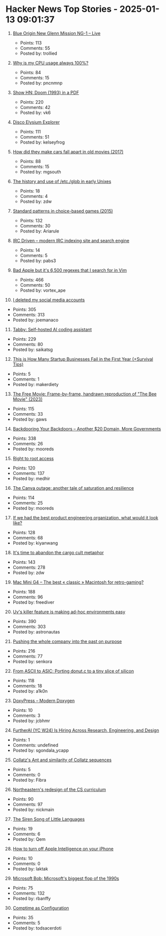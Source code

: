 # Hacker News Top Stories - 2025-01-13 09:01:37

1. [Blue Origin New Glenn Mission NG-1 – Live](https://www.blueorigin.com)
   - Points: 113
   - Comments: 55
   - Posted by: trollied

2. [Why is my CPU usage always 100%?](https://www.downtowndougbrown.com/2024/04/why-is-my-cpu-usage-always-100-upgrading-my-chumby-8-kernel-part-9/)
   - Points: 84
   - Comments: 15
   - Posted by: pncnmnp

3. [Show HN: Doom (1993) in a PDF](https://doompdf.pages.dev/doom.pdf)
   - Points: 220
   - Comments: 42
   - Posted by: vk6

4. [Disco Elysium Explorer](http://134.0.119.41)
   - Points: 111
   - Comments: 51
   - Posted by: kelseyfrog

5. [How did they make cars fall apart in old movies (2017)](https://movies.stackexchange.com/questions/79161/how-did-they-make-cars-fall-apart-in-old-movies)
   - Points: 88
   - Comments: 15
   - Posted by: mgsouth

6. [The history and use of /etc./glob in early Unixes](https://utcc.utoronto.ca/~cks/space/blog/unix/EtcGlobHistory)
   - Points: 18
   - Comments: 4
   - Posted by: zdw

7. [Standard patterns in choice-based games (2015)](https://heterogenoustasks.wordpress.com/2015/01/26/standard-patterns-in-choice-based-games/)
   - Points: 132
   - Comments: 30
   - Posted by: Ariarule

8. [IRC Driven – modern IRC indexing site and search engine](https://www.ircdriven.com/)
   - Points: 14
   - Comments: 5
   - Posted by: pabs3

9. [Bad Apple but it's 6,500 regexes that I search for in Vim](https://eieio.games/blog/bad-apple-with-regex-in-vim/)
   - Points: 466
   - Comments: 50
   - Posted by: vortex_ape

10. [I deleted my social media accounts](https://asylumsquare.com/backstage/2025-01-12/why-i-deleted-my-social-media-accounts)
   - Points: 305
   - Comments: 313
   - Posted by: joemanaco

11. [Tabby: Self-hosted AI coding assistant](https://github.com/TabbyML/tabby)
   - Points: 229
   - Comments: 80
   - Posted by: saikatsg

12. [This is How Many Startup Businesses Fail in the First Year (+Survival Tips)](https://54collective.vc/insight/startup-businesses-fail-in-the-first-year-survival-tips/)
   - Points: 5
   - Comments: 1
   - Posted by: makerdiety

13. [The Free Movie: Frame-by-frame, handrawn reproduction of "The Bee Movie" (2023)](https://thefreemovie.buzz/)
   - Points: 115
   - Comments: 33
   - Posted by: gaws

14. [Backdooring Your Backdoors – Another $20 Domain, More Governments](https://labs.watchtowr.com/more-governments-backdoors-in-your-backdoors/)
   - Points: 338
   - Comments: 26
   - Posted by: mooreds

15. [Right to root access](https://medhir.com/blog/right-to-root-access)
   - Points: 120
   - Comments: 137
   - Posted by: medhir

16. [The Canva outage: another tale of saturation and resilience](https://surfingcomplexity.blog/2024/12/21/the-canva-outage-another-tale-of-saturation-and-resilience/)
   - Points: 114
   - Comments: 25
   - Posted by: mooreds

17. [If we had the best product engineering organization, what would it look like?](https://www.jamesshore.com/v2/blog/2025/the-best-product-engineering-org-in-the-world)
   - Points: 128
   - Comments: 68
   - Posted by: kiyanwang

18. [It's time to abandon the cargo cult metaphor](https://www.righto.com/2025/01/its-time-to-abandon-cargo-cult-metaphor.html)
   - Points: 143
   - Comments: 278
   - Posted by: zdw

19. [Mac Mini G4 – The best « classic » Macintosh for retro-gaming?](https://www.xtof.info/MacMiniG4-the-best-classic-macintosh-for-retrogaming.html)
   - Points: 188
   - Comments: 96
   - Posted by: freediver

20. [Uv's killer feature is making ad-hoc environments easy](https://valatka.dev/2025/01/12/on-killer-uv-feature.html)
   - Points: 390
   - Comments: 303
   - Posted by: astronautas

21. [Pushing the whole company into the past on purpose](https://rachelbythebay.com/w/2025/01/09/lag/)
   - Points: 216
   - Comments: 77
   - Posted by: senkora

22. [From ASCII to ASIC: Porting donut.c to a tiny slice of silicon](https://www.a1k0n.net/2025/01/10/tiny-tapeout-donut.html)
   - Points: 118
   - Comments: 18
   - Posted by: a1k0n

23. [DoxyPress – Modern Doxygen](https://www.copperspice.com/docs/doxypress/index.html)
   - Points: 10
   - Comments: 3
   - Posted by: jcbhmr

24. [FurtherAI (YC W24) Is Hiring Across Research, Engineering, and Design](https://www.ycombinator.com/companies/furtherai/jobs)
   - Points: 1
   - Comments: undefined
   - Posted by: sgondala_ycapp

25. [Collatz's Ant and similarity of Collatz sequences](https://gbragafibra.github.io/2025/01/08/collatz_ant2.html)
   - Points: 5
   - Comments: 0
   - Posted by: Fibra

26. [Northeastern's redesign of the CS curriculum](https://huntnewsnu.com/82511/editorial/op-eds/op-ed-northeasterns-redesign-of-the-khoury-curriculum-abandons-the-fundamentals-of-computer-science/)
   - Points: 90
   - Comments: 97
   - Posted by: nickmain

27. [The Siren Song of Little Languages](https://www.wilfred.me.uk/blog/2019/03/24/the-siren-song-of-little-languages/)
   - Points: 19
   - Comments: 6
   - Posted by: Qem

28. [How to turn off Apple Intelligence on your iPhone](https://www.theverge.com/24340563/apple-intelligence-ios-iphone-disable-how-to)
   - Points: 10
   - Comments: 0
   - Posted by: laktak

29. [Microsoft Bob: Microsoft's biggest flop of the 1990s](https://dfarq.homeip.net/microsoft-bob-microsofts-biggest-flop-of-the-199)
   - Points: 75
   - Comments: 132
   - Posted by: rbanffy

30. [Comptime as Configuration](https://www.openmymind.net/Comptime-as-Configuration/)
   - Points: 35
   - Comments: 5
   - Posted by: todsacerdoti

